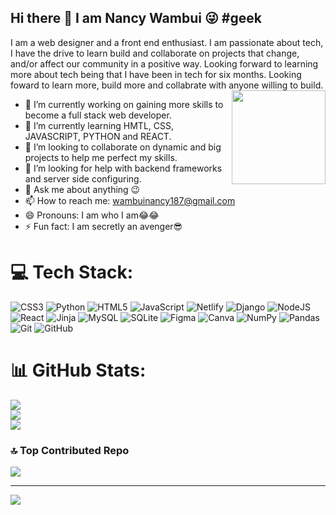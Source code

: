 ## Hi there 👋 I am Nancy Wambui 😜 #geek
I am a web designer and a front end enthusiast. I am passionate about tech, I have the drive to learn build and collaborate on projects that change, and/or affect our community in  a positive way. Looking forward to learning more about tech being that I have been in tech for six months. Looking foward to learn more, build more and collabrate with anyone willing to build.
<img align="right" height="150" src="https://i.imgflip.com/65efzo.gif"  />
- 🔭 I’m currently working on gaining more skills to become a full stack web developer.
- 🌱 I’m currently learning HMTL, CSS, JAVASCRIPT, PYTHON and REACT.
- 👯 I’m looking to collaborate on dynamic and big projects to help me perfect my skills.
- 🤔 I’m looking for help with backend frameworks and server side configuring.
- 💬 Ask me about anything 😉
- 📫 How to reach me: wambuinancy187@gmail.com
- 😄 Pronouns: I am who I am😂😂
- ⚡ Fun fact: I am secretly an avenger😎


# 💻 Tech Stack:
![CSS3](https://img.shields.io/badge/css3-%231572B6.svg?style=for-the-badge&logo=css3&logoColor=white) ![Python](https://img.shields.io/badge/python-3670A0?style=for-the-badge&logo=python&logoColor=ffdd54) ![HTML5](https://img.shields.io/badge/html5-%23E34F26.svg?style=for-the-badge&logo=html5&logoColor=white) ![JavaScript](https://img.shields.io/badge/javascript-%23323330.svg?style=for-the-badge&logo=javascript&logoColor=%23F7DF1E) ![Netlify](https://img.shields.io/badge/netlify-%23000000.svg?style=for-the-badge&logo=netlify&logoColor=#00C7B7) ![Django](https://img.shields.io/badge/django-%23092E20.svg?style=for-the-badge&logo=django&logoColor=white) ![NodeJS](https://img.shields.io/badge/node.js-6DA55F?style=for-the-badge&logo=node.js&logoColor=white) ![React](https://img.shields.io/badge/react-%2320232a.svg?style=for-the-badge&logo=react&logoColor=%2361DAFB) ![Jinja](https://img.shields.io/badge/jinja-white.svg?style=for-the-badge&logo=jinja&logoColor=black) ![MySQL](https://img.shields.io/badge/mysql-4479A1.svg?style=for-the-badge&logo=mysql&logoColor=white) ![SQLite](https://img.shields.io/badge/sqlite-%2307405e.svg?style=for-the-badge&logo=sqlite&logoColor=white) ![Figma](https://img.shields.io/badge/figma-%23F24E1E.svg?style=for-the-badge&logo=figma&logoColor=white) ![Canva](https://img.shields.io/badge/Canva-%2300C4CC.svg?style=for-the-badge&logo=Canva&logoColor=white) ![NumPy](https://img.shields.io/badge/numpy-%23013243.svg?style=for-the-badge&logo=numpy&logoColor=white) ![Pandas](https://img.shields.io/badge/pandas-%23150458.svg?style=for-the-badge&logo=pandas&logoColor=white) ![Git](https://img.shields.io/badge/git-%23F05033.svg?style=for-the-badge&logo=git&logoColor=white) ![GitHub](https://img.shields.io/badge/github-%23121011.svg?style=for-the-badge&logo=github&logoColor=white)
# 📊 GitHub Stats:
![](https://github-readme-stats.vercel.app/api?username=missynancy&theme=dark&hide_border=false&include_all_commits=true&count_private=true)<br/>
![](https://github-readme-streak-stats.herokuapp.com/?user=missynancy&theme=dark&hide_border=false)<br/>
![](https://github-readme-stats.vercel.app/api/top-langs/?username=missynancy&theme=dark&hide_border=false&include_all_commits=true&count_private=true&layout=compact)

### 🔝 Top Contributed Repo
![](https://github-contributor-stats.vercel.app/api?username=missynancy&limit=5&theme=dark&combine_all_yearly_contributions=true)

---
[![](https://visitcount.itsvg.in/api?id=missynancy&icon=0&color=0)](https://visitcount.itsvg.in)

